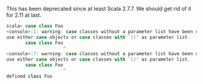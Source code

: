 This has been deprecated since at least Scala 2.7.7.
We should get rid of it for 2.11 at last.

```scala
scala> case class Foo
<console>:1: warning: case classes without a parameter list have been deprecated;
use either case objects or case classes with `()' as parameter list.
       case class Foo
                     ^
<console>:7: warning: case classes without a parameter list have been deprecated;
use either case objects or case classes with `()' as parameter list.
       case class Foo
                     ^
defined class Foo
```
